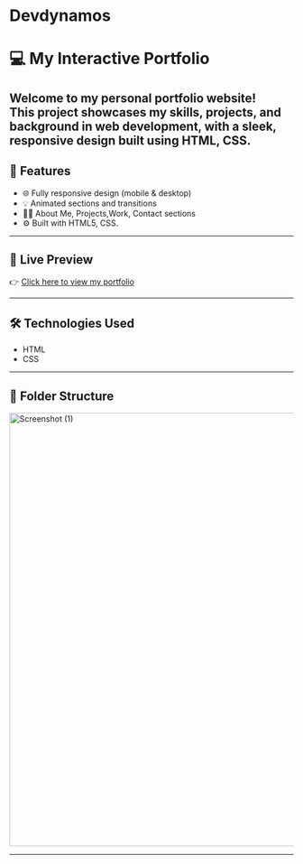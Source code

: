# Devdynamos
# 💻 My Interactive Portfolio

Welcome to my personal portfolio website!  
This project showcases my skills, projects, and background in web development, with a sleek, responsive design built using HTML, CSS.
---

## 🚀 Features

- 🌐 Fully responsive design (mobile & desktop)
- 💡 Animated sections and transitions
- 🧑‍💼 About Me, Projects,Work, Contact sections
- ⚙️ Built with HTML5, CSS.

---

## 📸 Live Preview

👉 [Click here to view my portfolio](https://your-username.github.io/your-repo-name)

---

## 🛠️ Technologies Used

- HTML
- CSS

---

## 📂 Folder Structure

<img width="1366" height="768" alt="Screenshot (1)" src="https://github.com/user-attachments/assets/745c3ee2-4cc2-42b5-a50d-7e14bd9b5a82" />

---






